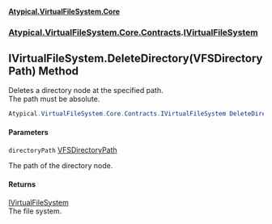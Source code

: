 #### [Atypical.VirtualFileSystem.Core](Atypical.VirtualFileSystem.Core.md 'Atypical.VirtualFileSystem.Core')
### [Atypical.VirtualFileSystem.Core.Contracts](Atypical.VirtualFileSystem.Core.Contracts.md 'Atypical.VirtualFileSystem.Core.Contracts').[IVirtualFileSystem](Atypical.VirtualFileSystem.Core.Contracts.IVirtualFileSystem.md 'Atypical.VirtualFileSystem.Core.Contracts.IVirtualFileSystem')

## IVirtualFileSystem.DeleteDirectory(VFSDirectoryPath) Method

Deletes a directory node at the specified path.  
The path must be absolute.

```csharp
Atypical.VirtualFileSystem.Core.Contracts.IVirtualFileSystem DeleteDirectory(Atypical.VirtualFileSystem.Core.ValueObjects.VFSDirectoryPath directoryPath);
```
#### Parameters

<a name='Atypical.VirtualFileSystem.Core.Contracts.IVirtualFileSystem.DeleteDirectory(Atypical.VirtualFileSystem.Core.ValueObjects.VFSDirectoryPath).directoryPath'></a>

`directoryPath` [VFSDirectoryPath](Atypical.VirtualFileSystem.Core.ValueObjects.VFSDirectoryPath.md 'Atypical.VirtualFileSystem.Core.ValueObjects.VFSDirectoryPath')

The path of the directory node.

#### Returns
[IVirtualFileSystem](Atypical.VirtualFileSystem.Core.Contracts.IVirtualFileSystem.md 'Atypical.VirtualFileSystem.Core.Contracts.IVirtualFileSystem')  
The file system.